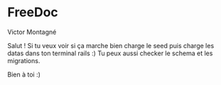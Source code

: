 # FreeDoc
Victor Montagné

Salut !
Si tu veux voir si ça marche bien charge le seed puis charge les datas dans ton terminal rails :)
Tu peux aussi checker le schema et les migrations.

Bien à toi :)
